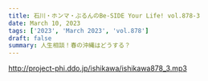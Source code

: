 ```yaml
---
title: 石川・ホンマ・ぶるんのBe-SIDE Your Life! vol.878-3
date: March 10, 2023
tags: ['2023', 'March 2023', 'vol.878']
draft: false
summary: 人生相談！春の沖縄はどうする？
---
```


http://project-phi.ddo.jp/ishikawa/ishikawa878_3.mp3